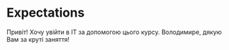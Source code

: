 # Expectations

Привіт! Хочу увійти в IT за допомогою цього курсу. Володимире, дякую Вам за круті заняття!
